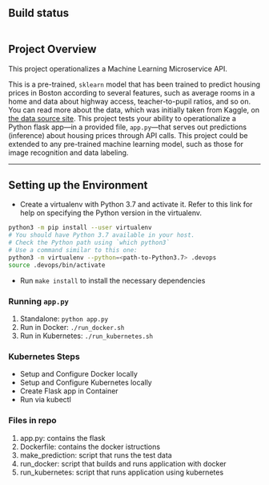 ## Build status
[![<Nyota254>](https://circleci.com/gh/Nyota254/project-ml-microservice-kubernetes.svg?style=svg)](https://app.circleci.com/pipelines/github/Nyota254/project-ml-microservice-kubernetes/1/workflows/0bffd5c4-93ac-44e0-abb0-dc372b020b97/jobs/1)

## Project Overview

This project operationalizes a Machine Learning Microservice API. 

This is a pre-trained, `sklearn` model that has been trained to predict housing prices in Boston according to several features, such as average rooms in a home and data about highway access, teacher-to-pupil ratios, and so on. You can read more about the data, which was initially taken from Kaggle, on [the data source site](https://www.kaggle.com/c/boston-housing). This project tests your ability to operationalize a Python flask app—in a provided file, `app.py`—that serves out predictions (inference) about housing prices through API calls. This project could be extended to any pre-trained machine learning model, such as those for image recognition and data labeling.

---

## Setting up the Environment

* Create a virtualenv with Python 3.7 and activate it. Refer to this link for help on specifying the Python version in the virtualenv. 
```bash
python3 -m pip install --user virtualenv
# You should have Python 3.7 available in your host. 
# Check the Python path using `which python3`
# Use a command similar to this one:
python3 -m virtualenv --python=<path-to-Python3.7> .devops
source .devops/bin/activate
```
* Run `make install` to install the necessary dependencies

### Running `app.py`

1. Standalone:  `python app.py`
2. Run in Docker:  `./run_docker.sh`
3. Run in Kubernetes:  `./run_kubernetes.sh`

### Kubernetes Steps

* Setup and Configure Docker locally
* Setup and Configure Kubernetes locally
* Create Flask app in Container
* Run via kubectl

### Files in repo
1. app.py: contains the flask 
2. Dockerfile: contains the docker istructions
3. make_prediction: script that runs the test data
4. run_docker: script that builds and runs application with docker
5. run_kubernetes: script that runs application using kubernetes
